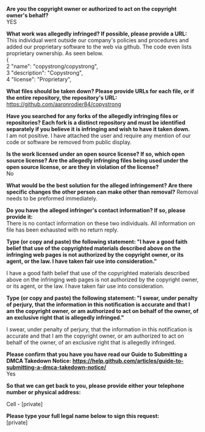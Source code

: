 **Are you the copyright owner or authorized to act on the copyright owner's behalf?**  
YES

**What work was allegedly infringed? If possible, please provide a URL:**  
This individual went outside our company's policies and procedures and added our proprietary software to the web via github. The code even lists proprietary ownership. As seen below.  
{  
2 "name": "copystrong/copystrong",  
3 "description": "Copystrong",  
4 "license": "Proprietary",  

**What files should be taken down? Please provide URLs for each file, or if the entire repository, the repository's URL:**  
https://github.com/aaronrodier84/copystrong

**Have you searched for any forks of the allegedly infringing files or repositories? Each fork is a distinct repository and must be identified separately if you believe it is infringing and wish to have it taken down.**  
I am not positive. I have attached the user and require any mention of our code or software be removed from public display.

**Is the work licensed under an open source license? If so, which open source license? Are the allegedly infringing files being used under the open source license, or are they in violation of the license?**  
No

**What would be the best solution for the alleged infringement? Are there specific changes the other person can make other than removal?** Removal needs to be preformed immediately.

**Do you have the alleged infringer's contact information? If so, please provide it:**  
There is no contact information on these two individuals. All information on file has been exhausted with no return reply.

**Type (or copy and paste) the following statement: "I have a good faith belief that use of the copyrighted materials described above on the infringing web pages is not authorized by the copyright owner, or its agent, or the law. I have taken fair use into consideration."**

I have a good faith belief that use of the copyrighted materials described above on the infringing web pages is not authorized by the copyright owner, or its agent, or the law. I have taken fair use into consideration.

**Type (or copy and paste) the following statement: "I swear, under penalty of perjury, that the information in this notification is accurate and that I am the copyright owner, or am authorized to act on behalf of the owner, of an exclusive right that is allegedly infringed."**

I swear, under penalty of perjury, that the information in this notification is accurate and that I am the copyright owner, or am authorized to act on behalf of the owner, of an exclusive right that is allegedly infringed.

**Please confirm that you have you have read our Guide to Submitting a DMCA Takedown Notice: https://help.github.com/articles/guide-to-submitting-a-dmca-takedown-notice/**  
Yes

**So that we can get back to you, please provide either your telephone number or physical address:**  

Cell - [private]

**Please type your full legal name below to sign this request:**  
[private]
